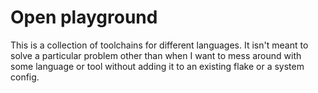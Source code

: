 # Open playground

This is a collection of toolchains for different languages.
It isn't meant to solve a particular problem other than when I want to mess around with some language or tool without adding it to an existing flake or a system config.
